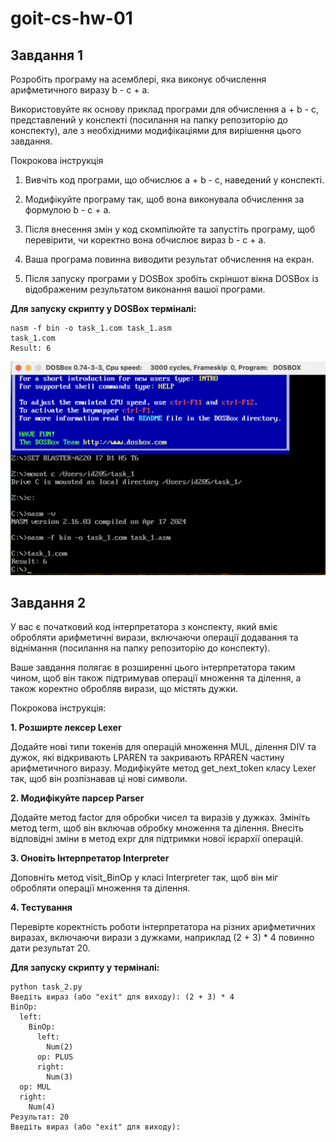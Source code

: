 # goit-cs-hw-01

## Завдання 1

Розробіть програму на асемблері, яка виконує обчислення арифметичного виразу b - c + a.

Використовуйте як основу приклад програми для обчислення a + b - c, представлений у конспекті (посилання на папку репозиторію до конспекту), але з необхідними модифікаціями для вирішення цього завдання.

Покрокова інструкція

1. Вивчіть код програми, що обчислює a + b - c, наведений у конспекті.

2. Модифікуйте програму так, щоб вона виконувала обчислення за формулою b - c + a.

3. Після внесення змін у код скомпілюйте та запустіть програму, щоб перевірити, чи коректно вона обчислює вираз b - c + a.

4. Ваша програма повинна виводити результат обчислення на екран.

5. Після запуску програми у DOSBox зробіть скріншот вікна DOSBox із відображеним результатом виконання вашої програми.

**Для запуску скрипту у DOSBox терміналі:**
```
nasm -f bin -o task_1.com task_1.asm
task_1.com
Result: 6
```

![image info](DOSBox.png)

## Завдання 2

У вас є початковий код інтерпретатора з конспекту, який вміє обробляти арифметичні вирази, включаючи операції додавання та віднімання (посилання на папку репозиторію до конспекту).

Ваше завдання полягає в розширенні цього інтерпретатора таким чином, щоб він також підтримував операції множення та ділення, а також коректно обробляв вирази, що містять дужки.

Покрокова інструкція:

**1. Розширте лексер Lexer**

Додайте нові типи токенів для операцій множення MUL, ділення DIV та дужок, які відкривають LPAREN та закривають RPAREN частину арифметичного виразу.
Модифікуйте метод get_next_token класу Lexer так, щоб він розпізнавав ці нові символи.

**2. Модифікуйте парсер Parser**

Додайте метод factor для обробки чисел та виразів у дужках.
Змініть метод term, щоб він включав обробку множення та ділення.
Внесіть відповідні зміни в метод expr для підтримки нової ієрархії операцій.

**3. Оновіть Інтерпретатор Interpreter**

Доповніть метод visit_BinOp у класі Interpreter так, щоб він міг обробляти операції множення та ділення.

**4. Тестування**

Перевірте коректність роботи інтерпретатора на різних арифметичних виразах, включаючи вирази з дужками, наприклад (2 + 3) * 4 повинно дати результат 20.

**Для запуску скрипту у терміналі:**
```
python task_2.py
Введіть вираз (або "exit" для виходу): (2 + 3) * 4
BinOp:
  left:
    BinOp:
      left:
        Num(2)
      op: PLUS
      right:
        Num(3)
  op: MUL
  right:
    Num(4)
Результат: 20
Введіть вираз (або "exit" для виходу):
```